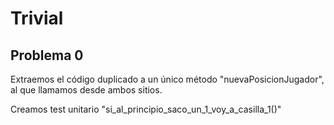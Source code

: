 # Trivial

## Problema 0
Extraemos el código duplicado a un único método "nuevaPosicionJugador", 
al que llamamos desde ambos sitios.

Creamos test unitario "si_al_principio_saco_un_1_voy_a_casilla_1()"